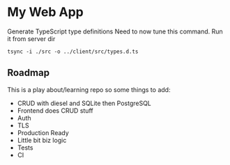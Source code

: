 # My Web App

Generate TypeScript type definitions
Need to now tune this command. Run it from server dir
```
tsync -i ./src -o ../client/src/types.d.ts
```

## Roadmap

This is a play about/learning repo so some things to add:
- CRUD with diesel and SQLite then PostgreSQL
- Frontend does CRUD stuff
- Auth
- TLS
- Production Ready
- Little bit biz logic
- Tests
- CI

